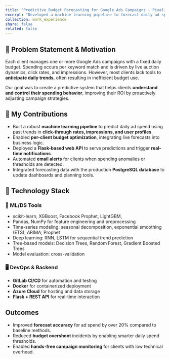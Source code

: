 ```yaml
---
title: "Predictive Budget Forecasting for Google Ads Campaigns - Pixalione"
excerpt: "Developed a machine learning pipeline to forecast daily ad spend on Google Ads based on client-specific campaign data. Deployed a web backend for dynamic budget strategy adjustment, automated alerts, and integration with Azure Cloud infrastructure."
collection: work_experience
share: false
related: false
---
```


## 🧠 Problem Statement & Motivation

Each client manages one or more Google Ads campaigns with a fixed daily budget. Spending occurs per keyword match and is driven by live auction dynamics, click rates, and impressions. However, most clients lack tools to **anticipate daily trends**, often resulting in inefficient budget use.

Our goal was to create a predictive system that helps clients **understand and control their spending behavior**, improving their ROI by proactively adjusting campaign strategies.

## 🔧 My Contributions

- Built a robust **machine learning pipeline** to predict daily ad spend using past trends in **click-through rates, impressions, and user profiles**.
- Enabled **per-client budget optimization**, integrating live forecasts into business logic.
- Deployed a **Flask-based web API** to serve predictions and trigger **real-time notifications**.
- Automated **email alerts** for clients when spending anomalies or thresholds are detected.
- Integrated forecasting data with the production **PostgreSQL database** to update dashboards and planning tools.

## 🚀 Technology Stack

### 🧠 ML/DS Tools
- scikit-learn, XGBoost, Facebook Prophet, LightGBM,
- Pandas, NumPy for feature engineering and preprocessing  
- Time-series modeling: seasonal decomposition, exponential smoothing (ETS), ARIMA, Prophet  
- Deep learning: RNN, LSTM for sequential trend prediction  
- Tree-based models: Decision Trees, Random Forest, Gradient Boosted Trees  
- Model evaluation: cross-validation

### 🖥️ DevOps & Backend
- **GitLab CI/CD** for automation and testing  
- **Docker** for containerized deployment  
- **Azure Cloud** for hosting and data storage  
- **Flask + REST API** for real-time interaction  

## Outcomes

- Improved **forecast accuracy** for ad spend by over 20% compared to baseline methods.
- Reduced **budget overshoot** incidents by enabling smarter daily spend thresholds.
- Enabled **hands-free campaign monitoring** for clients with low technical overhead.
